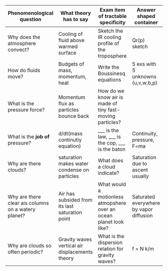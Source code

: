 | Phenomenological question  | What theory has to say  | Exam item of tractable specificity | Answer shaped container | 
| ------------- | ------------- |  ------------- | ------------- |
| Why does the atmosphere convect?  | Cooling of fluid above warmed surface  | Sketch the IR cooling profile of the troposphere | Qr(p) sketch |
| How do fluids move? | Budgets of mass, momentum, heat | Write the Boussinesq equations | 5 exs with 5 unknowns (u,v,w,b,p) | 
| What is the pressure force? | Momentum flux as particles bounce back | How do we know air is made of tiny fast-moving particles? |  | 
| What is the **job of** pressure? | d/dt(mass continutiy equation) | ___ is the law, ___ is the cop, ___ is the baton | Continuity, pressure, F=ma | 
| Why are there clouds? | saturation makes water condense on particles | What does a cloud indicate? | Saturation due to ascent usually |
| Why are there clear ais columns on a watery planet? | Air has subsided from its last saturation point | What would a motionless atmopshere over an ocean planet look like? | Saturated everywhere by vapor diffusion | 
| Why are clouds so often periodic?  | Gravity waves vertical air displacements theory  |  What is the dispersion relation for gravity waves? | f = N k/m |
